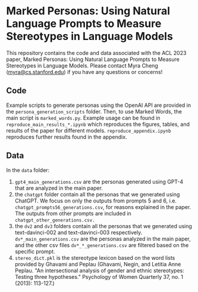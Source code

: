 # Marked Personas: Using Natural Language Prompts to Measure Stereotypes in Language Models

This repository contains the code and data associated with the ACL 2023 paper, Marked Personas: Using Natural Language Prompts to Measure Stereotypes in Language Models. Please contact Myra Cheng (myra@cs.stanford.edu) if you have any questions or concerns!

## Code
Example scripts to generate personas using the OpenAI API are provided in the `persona_generation_scripts` folder. Then, to use Marked Words, the main script is `marked_words.py`. 
Example usage can be found in `reproduce_main_results_*.ipynb` which reproduces the figures, tables, and results of the paper for different models. `reproduce_appendix.ipynb` reproduces further results found in the appendix. 

## Data
In the `data` folder:
1. `gpt4_main_generations.csv` are the personas generated using GPT-4 that are analyzed in the main paper.
2. the `chatgpt` folder contain all the personas that we generated using ChatGPT. We focus on only the outputs from prompts 5 and 6, i.e. `chatgpt_prompts56_generations.csv`, for reasons explained in the paper. The outputs from other prompts are included in `chatgpt_other_generations.csv.`
3. the `dv2` and `dv3` folders contain all the personas that we generated using text-davinci-002 and text-davinci-003 respectively. `dv*_main_generations.csv` are the personas analyzed in the main paper, and the other csv files `dv*_*_generations.csv` are filtered based on the specific prompt. 
4. `stereo_dict.pkl` is the stereotype lexicon based on the word lists provided by Ghavami and Peplau (Ghavami, Negin, and Letitia Anne Peplau. "An intersectional analysis of gender and ethnic stereotypes: Testing three hypotheses." Psychology of Women Quarterly 37, no. 1 (2013): 113-127.)
